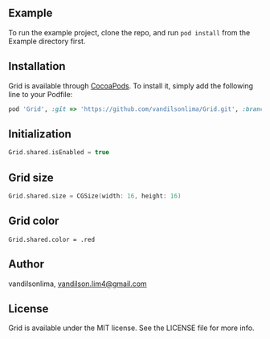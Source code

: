 ## Example

To run the example project, clone the repo, and run `pod install` from the Example directory first.

## Installation

Grid is available through [CocoaPods](http://cocoapods.org). To install
it, simply add the following line to your Podfile:

```ruby
pod 'Grid', :git => 'https://github.com/vandilsonlima/Grid.git', :branch => 'master'
```

## Initialization

```swift
Grid.shared.isEnabled = true
```

## Grid size

```swift
Grid.shared.size = CGSize(width: 16, height: 16)
```

## Grid color

```
Grid.shared.color = .red
```


## Author

vandilsonlima, vandilson.lim4@gmail.com

## License

Grid is available under the MIT license. See the LICENSE file for more info.
